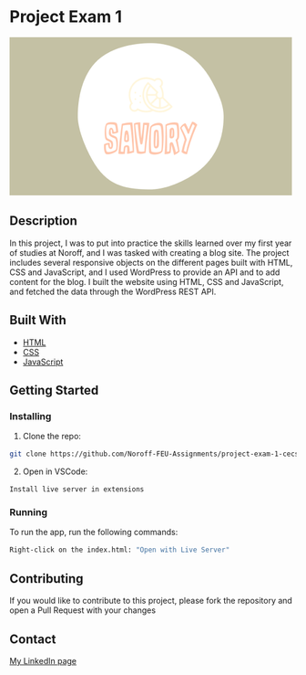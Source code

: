 # Project Exam 1

![image](/images/logo.png)

## Description

In this project, I was to put into practice the skills learned over my first year of studies at Noroff, and I was tasked with creating a blog site. The project includes several responsive objects on the different pages built with HTML, CSS and JavaScript, and I used WordPress to provide an API and to add content for the blog. I built the website using HTML, CSS and JavaScript, and fetched the data through the WordPress REST API.

## Built With

- [HTML](https://html.com/)
- [CSS](https://www.w3schools.com/css/)
- [JavaScript](https://www.javascript.com/)

## Getting Started

### Installing

1. Clone the repo:

```bash
git clone https://github.com/Noroff-FEU-Assignments/project-exam-1-cecsun.git
```

2. Open in VSCode:

```
Install live server in extensions
```

### Running

To run the app, run the following commands:

```bash
Right-click on the index.html: "Open with Live Server"
```

## Contributing

If you would like to contribute to this project, please fork the repository and open a Pull Request with your changes

## Contact

[My LinkedIn page](https://www.linkedin.com/in/cecilie-sunde/)


